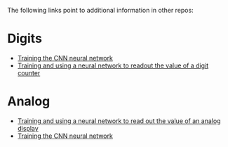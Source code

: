 The following links point to additional information in other repos:

# Digits
* [Training the CNN neural network](https://github.com/jomjol/neural-network-digital-counter-readout/blob/master/Train_Network.md)
* [Training and using a neural network to readout the value of a digit counter](https://github.com/jomjol/neural-network-digital-counter-readout)

# Analog
* [Training and using a neural network to read out the value of an analog display](https://github.com/jomjol/neural-network-analog-needle-readout)
* [Training the CNN neural network](https://github.com/jomjol/neural-network-analog-needle-readout/blob/master/Train_Network.md)